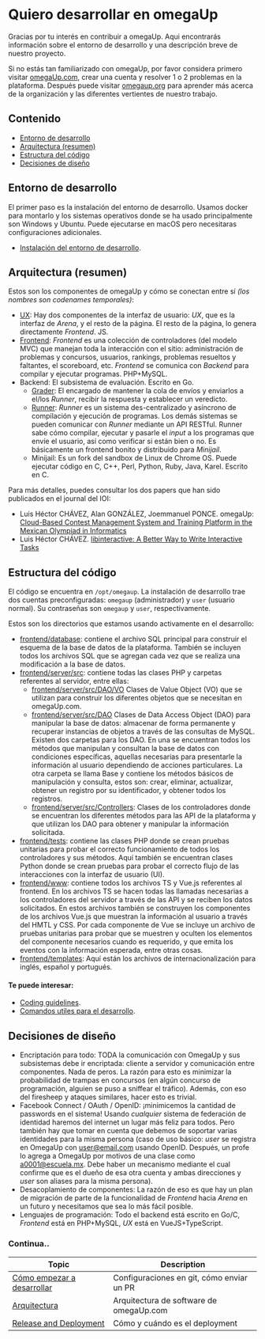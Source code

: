 # Quiero desarrollar en omegaUp

Gracias por tu interés en contribuir a omegaUp. Aqui encontrarás información sobre el entorno de desarrollo y una descripción breve de nuestro proyecto.

Si no estás tan familiarizado con omegaUp, por favor considera primero visitar [omegaUp.com](https://omegaup.com/), crear una cuenta y resolver 1 o 2 problemas en la plataforma. Después puede visitar [omegaup.org](https://omegaup.org/) para aprender más acerca de la organización y las diferentes vertientes de nuestro trabajo.

## Contenido

- [Entorno de desarrollo](#entorno-de-desarrollo)
- [Arquitectura (resumen)](#arquitectura-resumen)
- [Estructura del código](#estructura-del-código)
- [Decisiones de diseño](#decisiones-de-diseño)

## Entorno de desarrollo
El primer paso es la instalación del entorno de desarrollo. Usamos docker para montarlo y los sistemas operativos donde se ha usado principalmente son Windows y Ubuntu. Puede ejecutarse en macOS pero necesitaras configuraciones adicionales.
 - [Instalación del entorno de desarrollo](https://github.com/omegaup/omegaup/wiki/Instalaci%C3%B3n-de-m%C3%A1quina-virtual).


## Arquitectura (resumen)
Estos son los componentes de omegaUp y cómo se conectan entre sí _(los nombres son codenames temporales)_:

* [UX](https://github.com/omegaup/omegaup/wiki/UX): Hay dos componentes de la interfaz de usuario: _UX_, que es la interfaz de _Arena_, y el resto de la página. El resto de la página, lo genera directamente _Frontend_. JS.
* [Frontend](https://github.com/omegaup/omegaup/wiki/Frontend): _Frontend_ es una colección de controladores (del modelo MVC) que manejan toda la interacción con el sitio: administración de problemas y concursos, usuarios, rankings, problemas resueltos y faltantes, el scoreboard, etc. _Frontend_ se comunica con _Backend_ para compilar y ejecutar programas. PHP+MySQL.
* Backend: El subsistema de evaluación. Escrito en Go.
  * [Grader](https://github.com/omegaup/omegaup/wiki/Grader): El encargado de mantener la cola de envíos y enviarlos a el/los _Runner_, recibir la respuesta y establecer un veredicto.
  * [Runner](https://github.com/omegaup/omegaup/wiki/Runner): _Runner_ es un sistema des-centralizado y asíncrono de compilación y ejecución de programas. Los demás sistemas se pueden comunicar con _Runner_ mediante un API RESTful. Runner sabe cómo compilar, ejecutar y pasarle el _input_ a los programas que envíe el usuario, así como verificar si están bien o no. Es básicamente un frontend bonito y distribuido para _Minijail_.
  * Minijail: Es un fork del sandbox de Linux de Chrome OS. Puede ejecutar código en C, C++, Perl, Python, Ruby, Java, Karel. Escrito en C.

Para más detalles, puedes consultar los dos papers que han sido publicados en el journal del IOI:

* Luis Héctor CHÁVEZ, Alan GONZÁLEZ, Joemmanuel PONCE.
omegaUp: [Cloud-Based Contest Management System and Training Platform in the Mexican Olympiad in Informatics](http://ioinformatics.org/oi/pdf/v8_2014_169_178.pdf)
* Luis Héctor CHÁVEZ. [libinteractive: A Better Way to Write Interactive Tasks](https://ioinformatics.org/journal/v9_2015_3_14.pdf)


## Estructura del código

El código se encuentra en `/opt/omegaup`. La instalación de desarrollo trae dos cuentas preconfiguradas: `omegaup` (administrador) y `user` (usuario normal). Su contraseñas son `omegaup` y `user`, respectivamente.

Estos son los directorios que estamos usando activamente en el desarrollo:

 - [frontend/database](https://github.com/omegaup/omegaup/tree/main/frontend/database): contiene el archivo SQL principal para construir el esquema de la base de datos de la plataforma. También se incluyen todos los archivos SQL que se agregan cada vez que se realiza una modificación a la base de datos.
 - [frontend/server/src](https://github.com/omegaup/omegaup/tree/main/frontend/server/src): contiene todas las clases PHP y carpetas referentes al servidor, entre ellas:
   - [frontend/server/src/DAO/VO](https://github.com/omegaup/omegaup/tree/main/frontend/server/src/DAO/VO) Clases de Value Object (VO) que se utilizan para construir los diferentes objetos que se necesitan en omegaUp.com.
   - [frontend/server/src/DAO](https://github.com/omegaup/omegaup/tree/main/frontend/server/src/DAO) Clases de Data Access Object (DAO) para manipular la base de datos: almacenar de forma permanente y recuperar instancias de objetos a través de las consultas de MySQL. Existen dos carpetas para los DAO. En una se encuentran todos los métodos que manipulan y consultan la base de datos con condiciones específicas, aquellas necesarias para presentarle la información al usuario dependiendo de acciones particulares. La otra carpeta se llama Base y contiene los métodos básicos de manipulación y consulta, estos son: crear, eliminar, actualizar, obtener un registro por su identificador, y obtener todos los registros.
   - [frontend/server/src/Controllers](https://github.com/omegaup/omegaup/tree/main/frontend/server/src/Controllers): Clases de los controladores donde se encuentran los diferentes métodos para las API de la plataforma y que utilizan los DAO para obtener y manipular la información solicitada.
 - [frontend/tests](https://github.com/omegaup/omegaup/tree/main/frontend/tests): contiene las clases PHP donde se crean pruebas unitarias para probar el correcto funcionamiento de todos los controladores y sus métodos. Aquí también se encuentran clases Python donde se crean pruebas para probar el correcto flujo de las interacciones con la interfaz de usuario (UI).
 - [frontend/www](https://github.com/omegaup/omegaup/tree/main/frontend/www): contiene todos los archivos TS y Vue.js referentes al frontend. En los  archivos TS se hacen todas las llamadas necesarias a los controladores del servidor a través de las API y se reciben los datos solicitados. En estos archivos también se construyen los componentes de los archivos Vue.js que muestran la información al usuario a través del HMTL y CSS. Por cada componente de Vue se incluye un archivo de pruebas unitarias para probar que se muestren y oculten los elementos del componente necesarios cuando es requerido, y que emita los eventos con la información esperada, entre otras cosas.
 - [frontend/templates](https://github.com/omegaup/omegaup/tree/main/frontend/templates): Aquí están los archivos de internacionalización para inglés, español y portugués.

#### Te puede interesar:
 - [Coding guidelines](https://github.com/omegaup/omegaup/wiki/Coding-guidelines).
 - [Comandos utiles para el desarrollo](https://github.com/omegaup/omegaup/wiki/Comandos-%C3%BAtiles-para-el-desarrollo).

## Decisiones de diseño

* Encriptación para todo: TODA la comunicación con OmegaUp y sus subsistemas debe ir encriptada: cliente a servidor y comunicación entre componentes. Nada de peros. La razón para esto es minimizar la probabilidad de trampas en concursos (en algún concurso de programación, alguien se puso a sniffear el tráfico). Además, con eso del firesheep y ataques similares, hacer esto es trivial.
* Facebook Connect / OAuth / OpenID: ¡minimicemos la cantidad de passwords en el sistema! Usando _cualquier_ sistema de federación de identidad haremos del internet un lugar más feliz para todos. Pero también hay que tomar en cuenta que debemos de soportar varias identidades para la misma persona (caso de uso básico: _user_ se registra en OmegaUp con user@email.com usando OpenID. Después, un profe lo agrega a OmegaUp por motivos de una clase como a0001@escuela.mx. Debe haber un mecanismo mediante el cual confirme que es el dueño de esa otra cuenta y ambas direcciones y _user_ son aliases para la misma persona).
* Desacoplamiento de componentes: La razón de eso es que hay un plan de migración de parte de la funcionalidad de _Frontend_ hacia _Arena_ en un futuro y necesitamos que sea lo más fácil posible.
* Lenguajes de programación: Todo el backend está escrito en Go/C, _Frontend_ está en PHP+MySQL, _UX_ está en VueJS+TypeScript.

### Continua..

| Topic                                                  | Description                                                  |
| -----------------------------------------------------  | ------------------------------------------------------------ |
| [Cómo empezar a desarrollar](https://github.com/omegaup/omegaup/wiki/C%C3%B3mo-Hacer-un-Pull-Request) | Configuraciones en git, cómo enviar un PR                    |
| [Arquitectura](https://github.com/omegaup/omegaup/wiki/Arquitectura)  | Arquitectura de software de omegaUp.com                      |
| [Release and Deployment](https://github.com/omegaup/omegaup/wiki/Release-&-deployment)  | Cómo y cuándo es el deployment                               |
